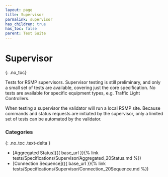 ```yaml
---
layout: page
title: Supervisor
parmalink: supervisor
has_children: true
has_toc: false
parent: Test Suite
---
```


# Supervisor
{: .no_toc}

Tests for RSMP supervisors.
Supervisor testing is still preliminary, and only a small set of tests are available,
covering just the core specification. No tests are available for specific equipment types, e.g.
Traffic Light Controllers.

When testing a supervisor the validator will run a local RSMP site. Because commands and status requests
are initiated by the supervisor, only a limited set of tests can be automated by the validator.

### Categories
{: .no_toc .text-delta }
- [Aggregated Status]({{ base_url }}{% link tests/Specifications/Supervisor/Aggregated_20Status.md %})
- [Connection Sequence]({{ base_url }}{% link tests/Specifications/Supervisor/Connection_20Sequence.md %})

